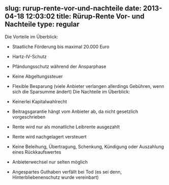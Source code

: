 slug: rurup-rente-vor-und-nachteile
date: 2013-04-18 12:03:02
title: Rürup-Rente Vor- und Nachteile
type: regular
---

Die Vorteile im Überblick:

 * Staatliche Förderung bis maximal 20.000 Euro
 * Hartz-IV-Schutz
 * Pfändungsschutz während der Ansparphase
 * Keine Abgeltungssteuer
 * Flexible Besparung (viele Anbieter verlangen allerdings Gebühren, wenn sich die Sparsumme ändert)
 Die Nachteile im Überblick:

 * Keinerlei Kapitalwahlrecht
 * Beitragsgarantie hängt vom Anbieter ab, da nicht gesetzlich vorgeschrieben
 * Rente wird nur als monatliche Leibrente ausgezahlt
 * Rente wird nachgelagert versteuert
 * Keine Beleihung, Übertragung, Schenkung, Kündigung oder Auszahlung eines Rückkaufswertes
 * Anbieterwechsel nur selten möglich
 * Angespartes Guthaben verfällt bei Tod (es sei denn, Hinterbliebenenschutz wurde vereinbart)
 
